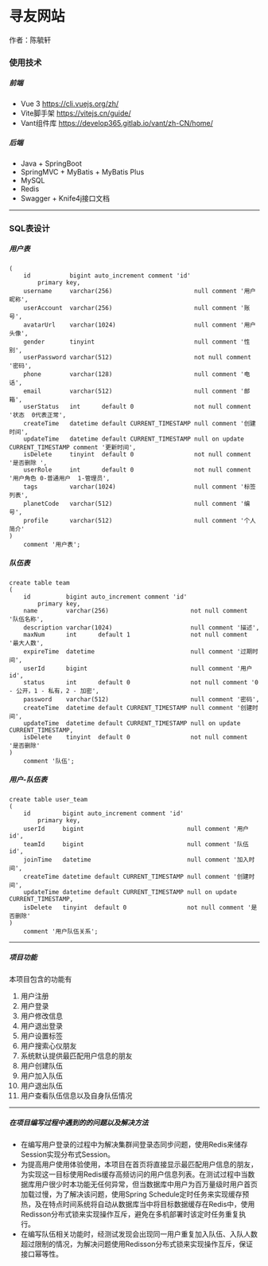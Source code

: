 # 寻友网站                                                                  
作者：陈毓轩

### 使用技术
##### 前端
- Vue 3 https://cli.vuejs.org/zh/
- Vite脚手架 https://vitejs.cn/guide/
- Vant组件库 https://develop365.gitlab.io/vant/zh-CN/home/
##### 后端
- Java + SpringBoot
- SpringMVC + MyBatis + MyBatis Plus
- MySQL
- Redis
- Swagger + Knife4j接口文档
****

### SQL表设计
##### 用户表
```create table user
(
    id           bigint auto_increment comment 'id'
        primary key,
    username     varchar(256)                       null comment '用户昵称',
    userAccount  varchar(256)                       null comment '账号',
    avatarUrl    varchar(1024)                      null comment '用户头像',
    gender       tinyint                            null comment '性别',
    userPassword varchar(512)                       not null comment '密码',
    phone        varchar(128)                       null comment '电话',
    email        varchar(512)                       null comment '邮箱',
    userStatus   int      default 0                 not null comment '状态  0代表正常',
    createTime   datetime default CURRENT_TIMESTAMP null comment '创建时间',
    updateTime   datetime default CURRENT_TIMESTAMP null on update CURRENT_TIMESTAMP comment '更新时间',
    isDelete     tinyint  default 0                 not null comment '是否删除 ',
    userRole     int      default 0                 not null comment '用户角色 0-普通用户  1-管理员',
    tags         varchar(1024)                      null comment '标签列表',
    planetCode   varchar(512)                       null comment '编号',
    profile      varchar(512)                       null comment '个人简介'
)
    comment '用户表';
```
##### 队伍表
```
create table team
(
    id          bigint auto_increment comment 'id'
        primary key,
    name        varchar(256)                       not null comment '队伍名称',
    description varchar(1024)                      null comment '描述',
    maxNum      int      default 1                 not null comment '最大人数',
    expireTime  datetime                           null comment '过期时间',
    userId      bigint                             null comment '用户id',
    status      int      default 0                 not null comment '0 - 公开，1 - 私有，2 - 加密',
    password    varchar(512)                       null comment '密码',
    createTime  datetime default CURRENT_TIMESTAMP null comment '创建时间',
    updateTime  datetime default CURRENT_TIMESTAMP null on update CURRENT_TIMESTAMP,
    isDelete    tinyint  default 0                 not null comment '是否删除'
)
    comment '队伍';
```
##### 用户-队伍表
```
create table user_team
(
    id         bigint auto_increment comment 'id'
        primary key,
    userId     bigint                             null comment '用户id',
    teamId     bigint                             null comment '队伍id',
    joinTime   datetime                           null comment '加入时间',
    createTime datetime default CURRENT_TIMESTAMP null comment '创建时间',
    updateTime datetime default CURRENT_TIMESTAMP null on update CURRENT_TIMESTAMP,
    isDelete   tinyint  default 0                 not null comment '是否删除'
)
    comment '用户队伍关系';
```
----

##### 项目功能
本项目包含的功能有
1. 用户注册
2. 用户登录
3. 用户修改信息
4. 用户退出登录
5. 用户设置标签
6. 用户搜索心仪朋友
7. 系统默认提供最匹配用户信息的朋友
8. 用户创建队伍
9. 用户加入队伍
10. 用户退出队伍
11. 用户查看队伍信息以及自身队伍情况
-----
##### 在项目编写过程中遇到的的问题以及解决方法

- 在编写用户登录的过程中为解决集群间登录态同步问题，使用Redis来储存Session实现分布式Session。
- 为提高用户使用体验使用，本项目在首页将直接显示最匹配用户信息的朋友，为实现这一目标使用Redis缓存高频访问的用户信息列表。在测试过程中当数据库用户很少时本功能无任何异常，但当数据库中用户为百万量级时用户首页加载过慢，为了解决该问题，使用Spring Schedule定时任务来实现缓存预热，及在特点时间系统将自动从数据库当中将目标数据缓存在Redis中，使用Redisson分布式锁来实现操作互斥，避免在多机部署时该定时任务重复执行。
- 在编写队伍相关功能时，经测试发现会出现同一用户重复加入队伍、入队人数超过限制的情况，为解决问题使用Redisson分布式锁来实现操作互斥，保证接口幂等性。




